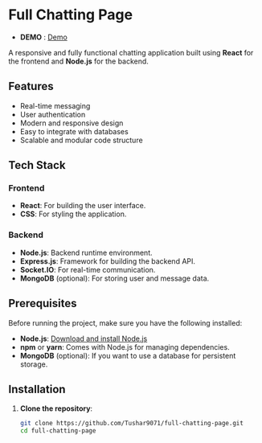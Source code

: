 # Full Chatting Page

- **DEMO** : [Demo](https://chexay-chatapp.onrender.com/)

A responsive and fully functional chatting application built using **React** for the frontend and **Node.js** for the backend.

## Features

- Real-time messaging
- User authentication
- Modern and responsive design
- Easy to integrate with databases
- Scalable and modular code structure

## Tech Stack

### Frontend
- **React**: For building the user interface.
- **CSS**: For styling the application.

### Backend
- **Node.js**: Backend runtime environment.
- **Express.js**: Framework for building the backend API.
- **Socket.IO**: For real-time communication.
- **MongoDB** (optional): For storing user and message data.

## Prerequisites

Before running the project, make sure you have the following installed:

- **Node.js**: [Download and install Node.js](https://nodejs.org/)
- **npm** or **yarn**: Comes with Node.js for managing dependencies.
- **MongoDB** (optional): If you want to use a database for persistent storage.

## Installation

1. **Clone the repository**:
   ```bash
   git clone https://github.com/Tushar9071/full-chatting-page.git
   cd full-chatting-page
